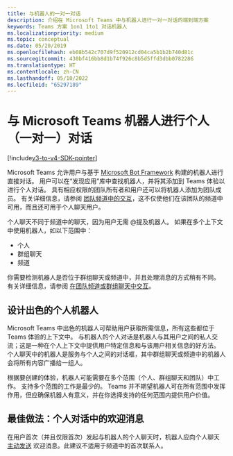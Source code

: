 ```yaml
---
title: 与机器人的一对一对话
description: 介绍在 Microsoft Teams 中与机器人进行一对一对话的端到端方案
keywords: Teams 方案 1on1 1to1 对话机器人
ms.localizationpriority: medium
ms.topic: conceptual
ms.date: 05/20/2019
ms.openlocfilehash: eb08b542c707d9f520912cd04ca5b1b2b740d81c
ms.sourcegitcommit: 430bf416bb8d1b74f926c8b5d5ffd3dbb0782286
ms.translationtype: HT
ms.contentlocale: zh-CN
ms.lasthandoff: 05/10/2022
ms.locfileid: "65297189"
---
```

# <a name="have-a-personal-one-on-one-conversation-with-a-microsoft-teams-bot"></a>与 Microsoft Teams 机器人进行个人（一对一）对话

[!include[v3-to-v4-SDK-pointer](~/includes/v3-to-v4-pointer-bots.md)]

Microsoft Teams 允许用户与基于 [Microsoft Bot Framework](/azure/bot-service/?view=azure-bot-service-3.0&preserve-view=true) 构建的机器人进行直接对话。 用户可以在“发现应用”库中查找机器人，并将其添加到 Teams 体验以进行个人对话。 具有相应权限的团队所有者和用户还可以将机器人添加为团队成员。 有关详细信息，请参阅 [团队频道中的交互](~/resources/bot-v3/bot-conversations/bots-conv-channel.md)，这不仅使他们在该团队的频道中可用，而且还可用于个人聊天用户。

个人聊天不同于频道中的聊天，因为用户无需 @提及机器人。 如果在多个上下文中使用机器人，如以下范围中：
* 个人
* 群组聊天
* 频道

你需要检测机器人是否位于群组聊天或频道中，并且处理消息的方式稍有不同。 有关详细信息，请参阅 [在团队频道或群组聊天中交互](~/resources/bot-v3/bot-conversations/bots-conv-proactive.md)。

## <a name="designing-a-great-personal-bot"></a>设计出色的个人机器人

Microsoft Teams 中出色的机器人可帮助用户获取所需信息，所有这些都位于 Teams 体验的上下文中。 与机器人的个人对话是机器人与其用户之间的私人交流；这是一种在个人上下文中提供用户特定信息和与该用户相关信息的好方法。 个人聊天中的机器人是服务与个人之间的对话框，其中群组聊天或频道中的机器人会将所有内容广播给一组人。

根据要创建的体验，机器人可能需要在多个范围（个人、群组聊天和团队）中工作。 支持多个范围的工作是最少的。 Teams 并不期望机器人可在所有范围中发挥作用，但应确保机器人有意义，并在你选择支持的任何范围内提供用户价值。

## <a name="best-practice-welcome-messages-in-personal-conversations"></a>最佳做法：个人对话中的欢迎消息

在用户首次（并且仅限首次）发起与机器人的个人聊天时，机器人应向个人聊天 [主动发送](~/resources/bot-v3/bot-conversations/bots-conv-proactive.md) 欢迎消息。此建议不适用于频道中的首次联系人。
